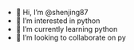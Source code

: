 - 👋 Hi, I’m @shenjing87
- 👀 I’m interested in python
- 🌱 I’m currently learning python
- 💞️ I’m looking to collaborate on py


<!---
shenjing87/shenjing87 is a ✨ special ✨ repository because its `README.md` (this file) appears on your GitHub profile.
You can click the Preview link to take a look at your changes.
--->
